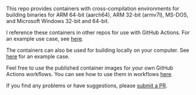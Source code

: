 This repo provides containers with cross-compilation environments
for building binaries for ARM 64-bit (aarch64), ARM 32-bit (armv7l),
MS-DOS, and Microsoft Windows 32-bit and 64-bit.

I reference these containers in other repos for use with GitHub Actions.
For an example use case, see
[here](https://github.com/qbarnes/dmkdump/blob/master/BUILDING.md#cross-building-with-github-actions).

The containers can also be used for building locally on your computer.
See [here](https://github.com/qbarnes/dmkdump/blob/master/BUILDING.md#cross-building-dmkdump-using-oci-containers)
for an example case.

Feel free to use the published container images for your own GitHub
Actions workflows.  You can see how to use them in workflows
[here](https://github.com/qbarnes/dmkdump/blob/master/.github/workflows/dmkdump-build.yml).

If you find any problems or have suggestions, please
[submit a PR](https://github.com/qbarnes/containers-for-cross-compiling/pulls).
